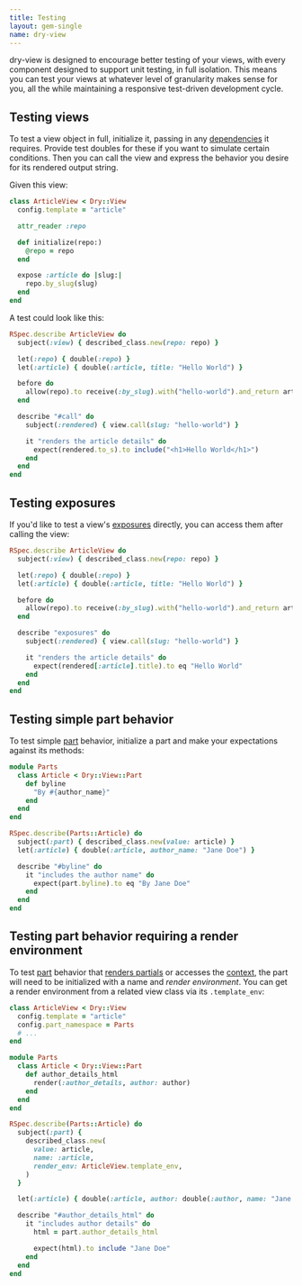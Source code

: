 ```yaml
---
title: Testing
layout: gem-single
name: dry-view
---
```


dry-view is designed to encourage better testing of your views, with every component designed to support unit testing, in full isolation. This means you can test your views at whatever level of granularity makes sense for you, all the while maintaining a responsive test-driven development cycle.

## Testing views

To test a view object in full, initialize it, passing in any [dependencies](/gems/dry-view/injecting-dependencies/) it requires. Provide test doubles for these if you want to simulate certain conditions. Then you can call the view and express the behavior you desire for its rendered output string.

Given this view:

```ruby
class ArticleView < Dry::View
  config.template = "article"

  attr_reader :repo

  def initialize(repo:)
    @repo = repo
  end

  expose :article do |slug:|
    repo.by_slug(slug)
  end
end
```

A test could look like this:

```ruby
RSpec.describe ArticleView do
  subject(:view) { described_class.new(repo: repo) }

  let(:repo) { double(:repo) }
  let(:article) { double(:article, title: "Hello World") }

  before do
    allow(repo).to receive(:by_slug).with("hello-world").and_return article
  end

  describe "#call" do
    subject(:rendered) { view.call(slug: "hello-world") }

    it "renders the article details" do
      expect(rendered.to_s).to include("<h1>Hello World</h1>")
    end
  end
end
```

## Testing exposures

If you'd like to test a view's [exposures](/gems/dry-view/exposures/) directly, you can access them after calling the view:

```ruby
RSpec.describe ArticleView do
  subject(:view) { described_class.new(repo: repo) }

  let(:repo) { double(:repo) }
  let(:article) { double(:article, title: "Hello World") }

  before do
    allow(repo).to receive(:by_slug).with("hello-world").and_return article
  end

  describe "exposures" do
    subject(:rendered) { view.call(slug: "hello-world") }

    it "renders the article details" do
      expect(rendered[:article].title).to eq "Hello World"
    end
  end
end
```

## Testing simple part behavior

To test simple [part](/gems/dry-view/parts/) behavior, initialize a part and make your expectations against its methods:

```ruby
module Parts
  class Article < Dry::View::Part
    def byline
      "By #{author_name}"
    end
  end
end

RSpec.describe(Parts::Article) do
  subject(:part) { described_class.new(value: article) }
  let(:article) { double(:article, author_name: "Jane Doe") }

  describe "#byline" do
    it "includes the author name" do
      expect(part.byline).to eq "By Jane Doe"
    end
  end
end
```

## Testing part behavior requiring a render environment

To test [part](/gems/dry-view/parts/) behavior that [renders partials](/gems/dry-view/templates/) or accesses the [context](/gems/dry-view/context/), the part will need to be initialized with a name and _render environment_. You can get a render environment from a related view class via its `.template_env`:

```ruby
class ArticleView < Dry::View
  config.template = "article"
  config.part_namespace = Parts
  # ...
end

module Parts
  class Article < Dry::View::Part
    def author_details_html
      render(:author_details, author: author)
    end
  end
end

RSpec.describe(Parts::Article) do
  subject(:part) {
    described_class.new(
      value: article,
      name: :article,
      render_env: ArticleView.template_env,
    )
  }

  let(:article) { double(:article, author: double(:author, name: "Jane Doe")) }

  describe "#author_details_html" do
    it "includes author details" do
      html = part.author_details_html

      expect(html).to include "Jane Doe"
    end
  end
end
```

